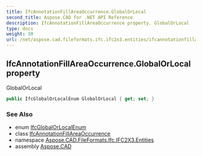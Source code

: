 ```yaml
---
title: IfcAnnotationFillAreaOccurrence.GlobalOrLocal
second_title: Aspose.CAD for .NET API Reference
description: IfcAnnotationFillAreaOccurrence property. GlobalOrLocal
type: docs
weight: 30
url: /net/aspose.cad.fileformats.ifc.ifc2x3.entities/ifcannotationfillareaoccurrence/globalorlocal/
---
```

## IfcAnnotationFillAreaOccurrence.GlobalOrLocal property

GlobalOrLocal

```csharp
public IfcGlobalOrLocalEnum GlobalOrLocal { get; set; }
```

### See Also

* enum [IfcGlobalOrLocalEnum](../../../aspose.cad.fileformats.ifc.ifc2x3.types/ifcglobalorlocalenum/)
* class [IfcAnnotationFillAreaOccurrence](../)
* namespace [Aspose.CAD.FileFormats.Ifc.IFC2X3.Entities](../../ifcannotationfillareaoccurrence/)
* assembly [Aspose.CAD](../../../)


